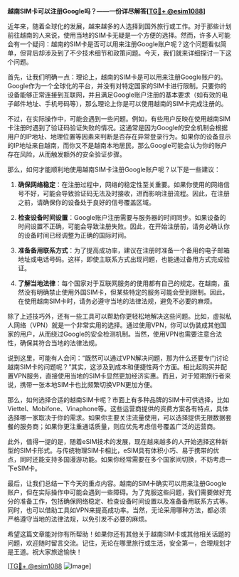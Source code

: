 **越南SIM卡可以注册Google吗？——一份详尽解答[[TG💪+ @esim1088](https://t.me/s/esim1088)]**

近年来，随着全球化的发展，越来越多的人选择到国外旅行或工作。对于那些计划前往越南的人来说，使用当地的SIM卡无疑是一个方便的选择。然而，许多人可能会有一个疑问：越南的SIM卡是否可以用来注册Google账户呢？这个问题看似简单，但背后却涉及到了不少技术细节和政策问题。今天，我们就来详细探讨一下这个问题。

首先，让我们明确一点：理论上，越南的SIM卡是可以用来注册Google账户的。Google作为一个全球化的平台，并没有对特定国家的SIM卡进行限制。只要你的设备能够正常连接到互联网，并且满足Google账户注册的基本要求（如有效的电子邮件地址、手机号码等），那么理论上你是可以使用越南的SIM卡完成注册的。

不过，在实际操作中，可能会遇到一些问题。例如，有些用户反映在使用越南SIM卡注册时遇到了验证码验证失败的情况。这通常是因为Google的安全机制会根据用户的IP地址、地理位置等因素来判断是否存在异常登录行为。如果你的设备显示的IP地址来自越南，而你又不是越南本地居民，那么Google可能会认为你的账户存在风险，从而触发额外的安全验证步骤。

那么，如何才能顺利地使用越南SIM卡注册Google账户呢？以下是一些建议：

1. **确保网络稳定**：在注册过程中，网络的稳定性至关重要。如果你使用的网络信号不好，可能会导致验证码无法及时接收，进而影响注册流程。因此，在注册之前，请确保你的设备处于良好的信号覆盖区域。

2. **检查设备时间设置**：Google账户注册需要与服务器的时间同步。如果设备的时间设置不正确，可能会导致注册失败。因此，在开始注册前，请务必确认你的设备时间已经调整为正确的国际时间。

3. **准备备用联系方式**：为了提高成功率，建议在注册时准备一个备用的电子邮箱地址或电话号码。这样，即使主联系方式出现问题，也能通过备用方式完成验证。

4. **了解当地法律**：每个国家对于互联网服务的使用都有自己的规定。在越南，虽然没有明确禁止使用外国SIM卡，但某些特定的服务可能会受到限制。因此，在使用越南SIM卡时，请务必遵守当地的法律法规，避免不必要的麻烦。

除了上述技巧外，还有一些工具可以帮助你更轻松地解决这些问题。比如，虚拟私人网络（VPN）就是一个非常实用的选择。通过使用VPN，你可以伪装成其他国家的用户，从而绕过Google的安全检测机制。当然，使用VPN也需要注意合法性，确保其符合当地的法律法规。

说到这里，可能有人会问：“既然可以通过VPN解决问题，那为什么还要专门讨论越南SIM卡的问题呢？”其实，这涉及到成本和便捷性两个方面。相比起购买并配置VPN服务，直接使用当地的SIM卡显然更加经济实惠。而且，对于短期旅行者来说，携带一张本地SIM卡也比频繁切换VPN更加方便。

那么，如何选择合适的越南SIM卡呢？市面上有多种品牌的SIM卡可供选择，比如Viettel、Mobifone、Vinaphone等。这些运营商提供的资费方案各有特点，具体选择哪一家取决于你的需求。如果你主要关注流量使用，可以选择提供无限数据套餐的服务商；如果你更注重通话质量，则应优先考虑信号覆盖广泛的运营商。

此外，值得一提的是，随着eSIM技术的发展，现在越来越多的人开始选择这种新型的SIM卡形式。与传统物理SIM卡相比，eSIM具有体积小巧、易于携带的优点，同时还能支持多国漫游功能。如果你经常需要在多个国家间切换，不妨考虑一下eSIM卡。

最后，让我们总结一下今天的重点内容。越南的SIM卡确实可以用来注册Google账户，但在实际操作中可能会遇到一些障碍。为了克服这些问题，我们需要做好充分的准备工作，包括确保网络稳定、检查设备时间设置以及准备备用联系方式等。同时，也可以借助工具如VPN来提高成功率。当然，无论采用哪种方法，都必须严格遵守当地的法律法规，以免引发不必要的麻烦。

希望这篇文章能对你有所帮助！如果你还有其他关于越南SIM卡或其他相关话题的问题，欢迎随时留言交流。记住，无论在哪里旅行或生活，安全第一，合理规划才是王道。祝大家旅途愉快！

[[TG💪+ @esim1088](https://t.me/s/esim1088) ![Image](https://i.postimg.cc/4NQfJmqS/Snipaste-2025-05-13-00-14-12.png)]
